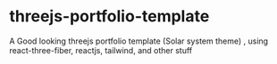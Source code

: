 # threejs-portfolio-template
A Good looking threejs portfolio template (Solar system theme) , using react-three-fiber, reactjs, tailwind, and other stuff
